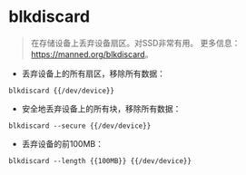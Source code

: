 # blkdiscard

> 在存储设备上丢弃设备扇区。对SSD非常有用。
> 更多信息：<https://manned.org/blkdiscard>。

- 丢弃设备上的所有扇区，移除所有数据：

`blkdiscard {{/dev/device}}`

- 安全地丢弃设备上的所有块，移除所有数据：

`blkdiscard --secure {{/dev/device}}`

- 丢弃设备的前100MB：

`blkdiscard --length {{100MB}} {{/dev/device}}`